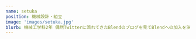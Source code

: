 ```yaml
---
name: setuka
position: 機械設計・組立
image: 'images/setuka.jpg'
blurb: 機械工学科2年 偶然Twitterに流れてきたBlendのブログを見てBlendへの加入を決意。Blendではしろくま＠胡瓜と一緒に機械設計と組立を担当。
---
```

